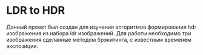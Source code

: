 # LDR to HDR
Данный проект был создан для изучения алгоритмов формирования hdr изображения из набора ldr изображений. Для работы необходимо три изображения сделанные методом брэкитинга, с известным временем экспозиции. 
